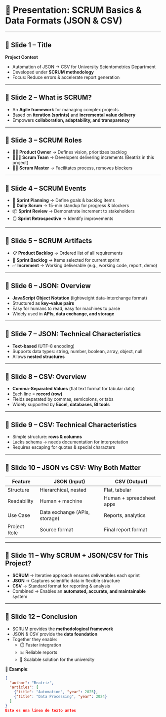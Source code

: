 # 🎤 Presentation: SCRUM Basics & Data Formats (JSON & CSV)

---

## 📌 Slide 1 – Title
**Project Context**  
- Automation of JSON → CSV for University Scientometrics Department  
- Developed under **SCRUM methodology**  
- Focus: Reduce errors & accelerate report generation  

---

## 📌 Slide 2 – What is SCRUM?
- An **Agile framework** for managing complex projects  
- Based on **iteration (sprints)** and **incremental value delivery**  
- Empowers **collaboration, adaptability, and transparency**  

---

## 📌 Slide 3 – SCRUM Roles
- 🧑‍💼 **Product Owner** → Defines vision, prioritizes backlog  
- 🧑‍🤝‍🧑 **Scrum Team** → Developers delivering increments (Beatriz in this project)  
- 👩‍⚖️ **Scrum Master** → Facilitates process, removes blockers  

---

## 📌 Slide 4 – SCRUM Events
- 📅 **Sprint Planning** → Define goals & backlog items  
- 🔄 **Daily Scrum** → 15-min standup for progress & blockers  
- 📦 **Sprint Review** → Demonstrate increment to stakeholders  
- 🪞 **Sprint Retrospective** → Identify improvements  

---

## 📌 Slide 5 – SCRUM Artifacts
- 📋 **Product Backlog** → Ordered list of all requirements  
- 📌 **Sprint Backlog** → Items selected for current sprint  
- ✅ **Increment** → Working deliverable (e.g., working code, report, demo)  

---

## 📌 Slide 6 – JSON: Overview
- **JavaScript Object Notation** (lightweight data-interchange format)  
- Structured as **key–value pairs**  
- Easy for humans to read, easy for machines to parse  
- Widely used in **APIs, data exchange, and storage**  

---

## 📌 Slide 7 – JSON: Technical Characteristics
- **Text-based** (UTF-8 encoding)  
- Supports data types: string, number, boolean, array, object, null  
- Allows **nested structures**  

---

## 📌 Slide 8 – CSV: Overview
- **Comma-Separated Values** (flat text format for tabular data)  
- Each line = **record (row)**  
- Fields separated by commas, semicolons, or tabs  
- Widely supported by **Excel, databases, BI tools**  

---

## 📌 Slide 9 – CSV: Technical Characteristics
- Simple structure: **rows & columns**  
- Lacks schema → needs documentation for interpretation  
- Requires escaping for quotes & special characters  

---

## 📌 Slide 10 – JSON vs CSV: Why Both Matter
| Feature        | JSON (Input) | CSV (Output) |
|----------------|--------------|--------------|
| Structure      | Hierarchical, nested | Flat, tabular |
| Readability    | Human + machine | Human + spreadsheet apps |
| Use Case       | Data exchange (APIs, storage) | Reports, analytics |
| Project Role   | Source format | Final report format |

---

## 📌 Slide 11 – Why SCRUM + JSON/CSV for This Project?
- **SCRUM** → Iterative approach ensures deliverables each sprint  
- **JSON** → Captures scientific data in flexible structure  
- **CSV** → Standard format for reporting & analysis  
- Combined → Enables an **automated, accurate, and maintainable** system  

---

## 📌 Slide 12 – Conclusion
- SCRUM provides the **methodological framework**  
- JSON & CSV provide the **data foundation**  
- Together they enable:  
  - ⏱️ Faster integration  
  - 📊 Reliable reports  
  - 🚀 Scalable solution for the university  

📖 **Example**:  
```json
{
  "author": "Beatriz",
  "articles": [
    {"title": "Automation", "year": 2025},
    {"title": "Data Processing", "year": 2024}
  ]
}
Esto es una línea de texto antes
